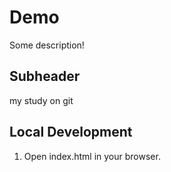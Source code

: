 # Demo

Some description!


## Subheader

my study on git

## Local Development

1. Open index.html in your browser.
